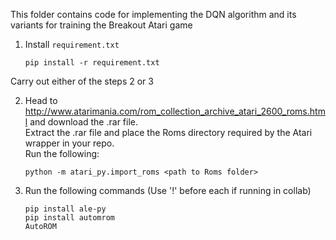 This folder contains code for implementing the DQN algorithm and its variants
for training the Breakout Atari game

1. Install `requirement.txt`

    ```
    pip install -r requirement.txt
    ```

Carry out either of the steps 2 or 3

2. Head to http://www.atarimania.com/rom_collection_archive_atari_2600_roms.html
   and download the .rar file.\
   Extract the .rar file and place the Roms directory required by the Atari
   wrapper in your repo.\
   Run the following:
    ```
    python -m atari_py.import_roms <path to Roms folder>
    ```

3. Run the following commands (Use '!' before each if running in collab)
    
    ```
    pip install ale-py
    pip install automrom
    AutoROM
    ```

